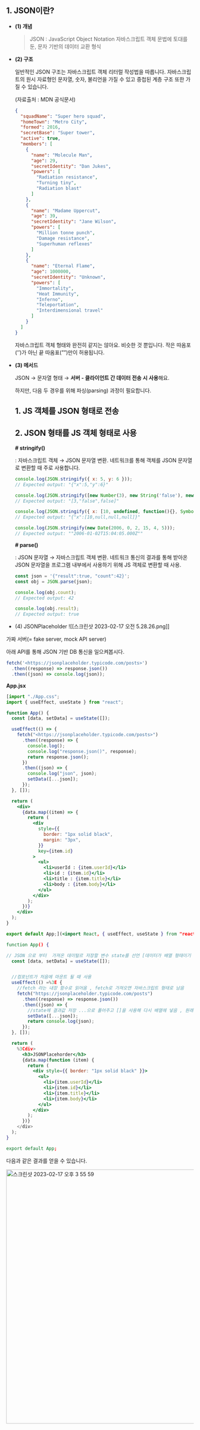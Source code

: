 
## 1. JSON이란?

-   **(1) 개념**
    
    > JSON : JavaScript Object Notation 자바스크립트 객체 문법에 토대를 둔, 문자 기반의 데이터 교환 형식
    
-   **(2) 구조**
    
    일반적인 JSON 구조는 자바스크립트 객체 리터럴 작성법을 따릅니다. 자바스크립트의 원시 자료형인 문자열, 숫자, 불리언을 가질 수 있고 중첩된 계층 구조 또한 가질 수 있습니다.
    
    (자료출처 : MDN 공식문서)
    
    ```json
    {
      "squadName": "Super hero squad",
      "homeTown": "Metro City",
      "formed": 2016,
      "secretBase": "Super tower",
      "active": true,
      "members": [
        {
          "name": "Molecule Man",
          "age": 29,
          "secretIdentity": "Dan Jukes",
          "powers": [
            "Radiation resistance",
            "Turning tiny",
            "Radiation blast"
          ]
        },
        {
          "name": "Madame Uppercut",
          "age": 39,
          "secretIdentity": "Jane Wilson",
          "powers": [
            "Million tonne punch",
            "Damage resistance",
            "Superhuman reflexes"
          ]
        },
        {
          "name": "Eternal Flame",
          "age": 1000000,
          "secretIdentity": "Unknown",
          "powers": [
            "Immortality",
            "Heat Immunity",
            "Inferno",
            "Teleportation",
            "Interdimensional travel"
          ]
        }
      ]
    }
    ```
    
    자바스크립트 객체 형태와 완전히 같지는 않아요. 비슷한 것 뿐입니다. 작은 따옴포(’’)가 아닌 끝 따옴표(””)만이 허용됩니다.
    
-   **(3) 메서드**
    
    JSON → 문자열 형태 → **서버 - 클라이언트 간 데이터 전송 시 사용**해요.
    
    하지만, 다음 두 경우를 위해 파싱(parsing) 과정이 필요합니다.
    
    ## 1.  JS 객체를 JSON 형태로 전송
    ## 2.  JSON 형태를 JS 객체 형태로 사용
    
    **# stringify()**
    
    : 자바스크립트 객체 → JSON 문자열 변환. 네트워크를 통해 객체를 JSON 문자열로 변환할 때 주로 사용합니다.
    
    ```jsx
    console.log(JSON.stringify({ x: 5, y: 6 }));
    // Expected output: "{"x":5,"y":6}"
    
    console.log(JSON.stringify([new Number(3), new String('false'), new Boolean(false)]));
    // Expected output: "[3,"false",false]"
    
    console.log(JSON.stringify({ x: [10, undefined, function(){}, Symbol('')] }));
    // Expected output: "{"x":[10,null,null,null]}"
    
    console.log(JSON.stringify(new Date(2006, 0, 2, 15, 4, 5)));
    // Expected output: ""2006-01-02T15:04:05.000Z""
    ```
    
    **# parse()**
    
    : JSON 문자열 → 자바스크립트 객체 변환. 네트워크 통신의 결과를 통해 받아온 JSON 문자열을 프로그램 내부에서 사용하기 위해 JS 객체로 변환할 때 사용.
    
    ```jsx
    const json = '{"result":true, "count":42}';
    const obj = JSON.parse(json);
    
    console.log(obj.count);
    // Expected output: 42
    
    console.log(obj.result);
    // Expected output: true
    ```
    
-   (4) JSONPlaceholder
  ![[스크린샷 2023-02-17 오전 5.28.26.png]]
 
  가짜 서버(= fake server, mock API server)

아래 API를 통해 JSON 기반 DB 통신을 일으켜봅시다.

```jsx
fetch('<https://jsonplaceholder.typicode.com/posts>')
  .then((response) => response.json())
  .then((json) => console.log(json));
```

**App.jsx**
```jsx
[import "./App.css";
import { useEffect, useState } from "react";

function App() {
  const [data, setData] = useState([]);

  useEffect(() => {
    fetch("<https://jsonplaceholder.typicode.com/posts>")
      .then((response) => {
        console.log();
        console.log("response.json()", response);
        return response.json();
      })
      .then((json) => {
        console.log("json", json);
        setData([...json]);
      });
  }, []);

  return (
    <div>
      {data.map((item) => {
        return (
          <div
            style={{
              border: "1px solid black",
              margin: "3px",
            }}
            key={item.id}
          >
            <ul>
              <li>userId : {item.userId}</li>
              <li>id : {item.id}</li>
              <li>title : {item.title}</li>
              <li>body : {item.body}</li>
            </ul>
          </div>
        );
      })}
    </div>
  );
}

export default App;](<import React, { useEffect, useState } from "react";

function App() {

// JSON 으로 부터  가져온 데이털르 저장할 변수 state를 선언 [데이터가 배열 형태이기 때문에 기본값에 배열을 넣어줌]
  const [data, setData] = useState([]);


  //컴포넌트가 처음에 마운트 될 때 사용 
  useEffect(() =%3E {
    //fetch 라는 내장 함수로 읽어옴 , fetch로 가져오면 자바스크립트 형태로 남음
    fetch("https://jsonplaceholder.typicode.com/posts")
      .then((response) => response.json())
      .then((json) => {
        //state에 결과값 저장 ...으로 풀어주고 []을 사용해 다시 배열에 넣음 , 원래 배열이었으니까
        setData([...json]);
        return console.log(json);
      });
  }, []);

  return (
    %3Cdiv>
      <h3>JSONPlacehorder</h3>
      {data.map(function (item) {
        return (
          <div style={{ border: "1px solid black" }}>
            <ul>
              <li>{item.userId}</li>
              <li>{item.id}</li>
              <li>{item.title}</li>
              <li>{item.body}</li>
            </ul>
          </div>
        );
      })}
    </div>
  );
}

export default App;

```
다음과 같은 결과를 얻을 수 있습니다.

<img width="681" alt="스크린샷 2023-02-17 오후 3 55 59" src="https://user-images.githubusercontent.com/122663756/219571634-16832223-f9cc-4f86-a44d-c475812668b9.png">

